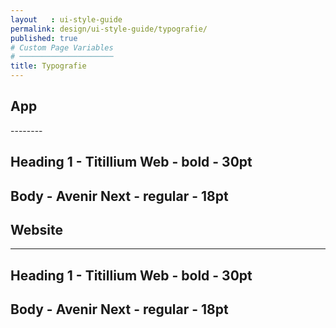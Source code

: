 ```yaml
---
layout   : ui-style-guide
permalink: design/ui-style-guide/typografie/
published: true
# Custom Page Variables
# ─────────────────────
title: Typografie
---
```

<h2 class="app">App</h2>
--------

<h2>Heading 1 - Titillium Web - bold - 30pt<h2>
<p class="papp">Body - Avenir Next - regular - 18pt<p>


<h2 class="app">Website</h2>
<hr>

<h2>Heading 1 - Titillium Web - bold - 30pt<h2>
<p class="papp">Body - Avenir Next - regular - 18pt<p>